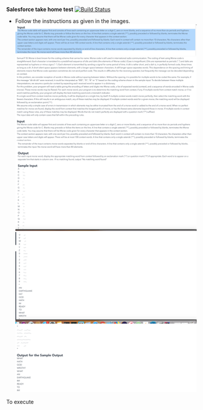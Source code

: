 __Salesforce take home test__ [![Build Status](https://travis-ci.org/manoflogan/Salesforce-Morsecode.svg?branch=master)](https://travis-ci.org/manoflogan/Salesforce-Morsecode) 
* Follow the instructions as given in the images.
![alt text][1]
![alt text][2]
![alt text][3]
![alt text][4]
![alt text][5]

[1]: SalesForce_Morse_1.png "Morse Code Part 1"
[2]: SalesForce_Morse_2.png "Morse Code Part 2"
[3]: SalesForce_Morse_3.png "Morse Code Part 3"
[4]: SalesForce_Morse_4.png "Morse Code Part 4"
[5]: SalesForce_Morse_5.png "Morse Code Part 5"

To execute